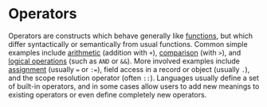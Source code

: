# Operators

Operators are constructs which behave generally like [functions][concept-functions], but which differ syntactically or semantically from usual functions. Common simple examples include [arithmetic][concept-arithmetic] (addition with `+`), [comparison][concept-comparisons] (with `>`), and [logical operations][concept-conditionals] (such as `AND` or `&&`). More involved examples include [assignment][concept-assignment] (usually `=` or `:=`), field access in a record or object (usually `.`), and the scope resolution operator (often `::`). Languages usually define a set of built-in operators, and in some cases allow users to add new meanings to existing operators or even define completely new operators.

[concept-arithmetic]: arithmetic.md
[concept-assignment]: assignment.md
[concept-comparisons]: comparisons.md
[concept-conditionals]: conditionals.md
[concept-functions]: functions.md
